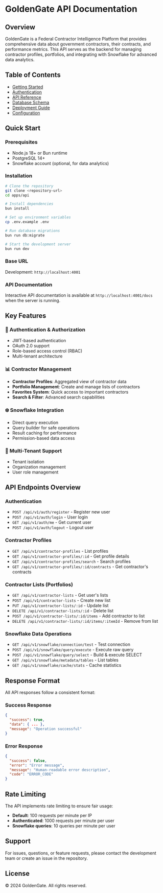 # GoldenGate API Documentation

## Overview

GoldenGate is a Federal Contractor Intelligence Platform that provides comprehensive data about government contractors, their contracts, and performance metrics. This API serves as the backend for managing contractor profiles, portfolios, and integrating with Snowflake for advanced data analytics.

## Table of Contents

- [Getting Started](./guides/getting-started.md)
- [Authentication](./guides/authentication.md)
- [API Reference](./api/README.md)
- [Database Schema](./schemas/README.md)
- [Deployment Guide](./guides/deployment.md)
- [Configuration](./guides/configuration.md)

## Quick Start

### Prerequisites

- Node.js 18+ or Bun runtime
- PostgreSQL 14+
- Snowflake account (optional, for data analytics)

### Installation

```bash
# Clone the repository
git clone <repository-url>
cd apps/api

# Install dependencies
bun install

# Set up environment variables
cp .env.example .env

# Run database migrations
bun run db:migrate

# Start the development server
bun run dev
```

### Base URL

Development: `http://localhost:4001`

### API Documentation

Interactive API documentation is available at `http://localhost:4001/docs` when the server is running.

## Key Features

### 🔐 Authentication & Authorization
- JWT-based authentication
- OAuth 2.0 support
- Role-based access control (RBAC)
- Multi-tenant architecture

### 📊 Contractor Management
- **Contractor Profiles**: Aggregated view of contractor data
- **Portfolio Management**: Create and manage lists of contractors
- **Favorites System**: Quick access to important contractors
- **Search & Filter**: Advanced search capabilities

### ❄️ Snowflake Integration
- Direct query execution
- Query builder for safe operations
- Result caching for performance
- Permission-based data access

### 🏢 Multi-Tenant Support
- Tenant isolation
- Organization management
- User role management

## API Endpoints Overview

### Authentication
- `POST /api/v1/auth/register` - Register new user
- `POST /api/v1/auth/login` - User login
- `GET /api/v1/auth/me` - Get current user
- `POST /api/v1/auth/logout` - Logout user

### Contractor Profiles
- `GET /api/v1/contractor-profiles` - List profiles
- `GET /api/v1/contractor-profiles/:id` - Get profile details
- `GET /api/v1/contractor-profiles/search` - Search profiles
- `GET /api/v1/contractor-profiles/:id/contracts` - Get contractor's contracts

### Contractor Lists (Portfolios)
- `GET /api/v1/contractor-lists` - Get user's lists
- `POST /api/v1/contractor-lists` - Create new list
- `PUT /api/v1/contractor-lists/:id` - Update list
- `DELETE /api/v1/contractor-lists/:id` - Delete list
- `POST /api/v1/contractor-lists/:id/items` - Add contractor to list
- `DELETE /api/v1/contractor-lists/:id/items/:itemId` - Remove from list

### Snowflake Data Operations
- `GET /api/v1/snowflake/connection/test` - Test connection
- `POST /api/v1/snowflake/query/execute` - Execute raw query
- `POST /api/v1/snowflake/query/select` - Build & execute SELECT
- `GET /api/v1/snowflake/metadata/tables` - List tables
- `GET /api/v1/snowflake/cache/stats` - Cache statistics

## Response Format

All API responses follow a consistent format:

### Success Response
```json
{
  "success": true,
  "data": { ... },
  "message": "Operation successful"
}
```

### Error Response
```json
{
  "success": false,
  "error": "Error message",
  "message": "Human-readable error description",
  "code": "ERROR_CODE"
}
```

## Rate Limiting

The API implements rate limiting to ensure fair usage:
- **Default**: 100 requests per minute per IP
- **Authenticated**: 1000 requests per minute per user
- **Snowflake queries**: 10 queries per minute per user

## Support

For issues, questions, or feature requests, please contact the development team or create an issue in the repository.

## License

© 2024 GoldenGate. All rights reserved.